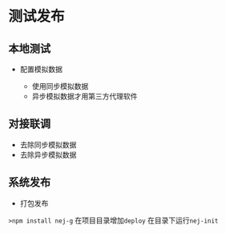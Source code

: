 # 测试发布

## 本地测试
- 配置模拟数据

   - 使用同步模拟数据
   - 异步模拟数据才用第三方代理软件

## 对接联调
- 去除同步模拟数据
- 去除异步模拟数据

## 系统发布

- 打包发布

```>npm install nej-g```
在项目目录增加```deploy```
在目录下运行```nej-init```
